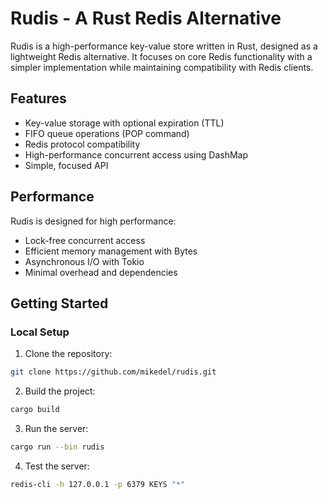 # Rudis - A Rust Redis Alternative

Rudis is a high-performance key-value store written in Rust, designed as a lightweight Redis alternative. It focuses on core Redis functionality with a simpler implementation while maintaining compatibility with Redis clients.

## Features

- Key-value storage with optional expiration (TTL)
- FIFO queue operations (POP command)
- Redis protocol compatibility
- High-performance concurrent access using DashMap
- Simple, focused API

## Performance

Rudis is designed for high performance:
- Lock-free concurrent access
- Efficient memory management with Bytes
- Asynchronous I/O with Tokio
- Minimal overhead and dependencies

## Getting Started

### Local Setup

1. Clone the repository:
```bash
git clone https://github.com/mikedel/rudis.git
```

2. Build the project:
```bash
cargo build
```

3. Run the server:
```bash
cargo run --bin rudis
```

4. Test the server:
```bash
redis-cli -h 127.0.0.1 -p 6379 KEYS "*"
```